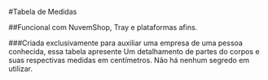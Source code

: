 #Tabela de Medidas

##Funcional com NuvemShop, Tray e plataformas afins.


###Criada exclusivamente para auxiliar uma empresa de uma pessoa conhecida, essa tabela apresente Um detalhamento de partes do corpos e suas respectivas medidas em centímetros. Não há nenhum segredo em utilizar.
